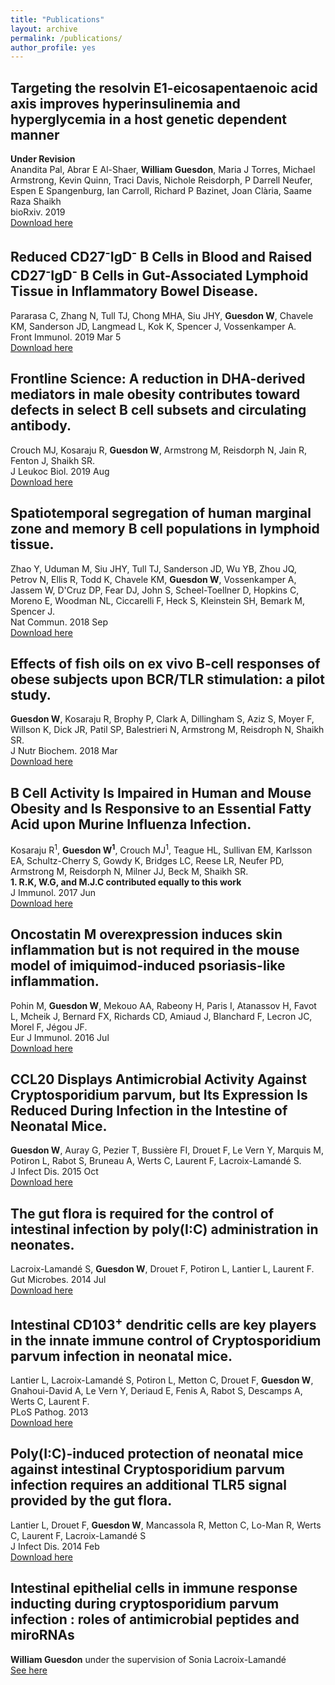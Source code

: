 ```yaml
---
title: "Publications"
layout: archive
permalink: /publications/
author_profile: yes
---
```

## **Targeting the resolvin E1-eicosapentaenoic acid axis improves hyperinsulinemia and hyperglycemia in a host genetic dependent manner**  
**Under Revision**  
Anandita Pal, Abrar E Al-Shaer, **William Guesdon**, Maria J Torres, Michael Armstrong, Kevin Quinn, Traci Davis, Nichole Reisdorph, P Darrell Neufer, Espen E Spangenburg, Ian Carroll, Richard P Bazinet, Joan Clària, Saame Raza Shaikh  
bioRxiv. 2019  
[Download here](https://www.biorxiv.org/content/10.1101/848093v2.full.pdf)  

## **Reduced CD27<sup>-</sup>IgD<sup>-</sup> B Cells in Blood and Raised CD27<sup>-</sup>IgD<sup>-</sup> B Cells in Gut-Associated Lymphoid Tissue in Inflammatory Bowel Disease.**
Pararasa C, Zhang N, Tull TJ, Chong MHA, Siu JHY, **Guesdon W**, Chavele KM, Sanderson JD, Langmead L, Kok K, Spencer J, Vossenkamper A.  
Front Immunol. 2019 Mar 5   
[Download here](https://www.frontiersin.org/articles/10.3389/fimmu.2019.00361/full)

## **Frontline Science: A reduction in DHA-derived mediators in male obesity contributes toward defects in select B cell subsets and circulating antibody.**  
Crouch MJ, Kosaraju R, **Guesdon W**, Armstrong M, Reisdorph N, Jain R, Fenton J, Shaikh SR.  
J Leukoc Biol. 2019 Aug  
[Download here](https://jlb.onlinelibrary.wiley.com/doi/epdf/10.1002/JLB.3HI1017-405RR)

## **Spatiotemporal segregation of human marginal zone and memory B cell populations in lymphoid tissue.**  
Zhao Y, Uduman M, Siu JHY, Tull TJ, Sanderson JD, Wu YB, Zhou JQ, Petrov N, Ellis R, Todd K, Chavele KM, **Guesdon W**, Vossenkamper A, Jassem W, D'Cruz DP, Fear DJ, John S, Scheel-Toellner D, Hopkins C, Moreno E, Woodman NL, Ciccarelli F, Heck S, Kleinstein SH, Bemark M, Spencer J.  
Nat Commun. 2018 Sep  
[Download here](https://www.ncbi.nlm.nih.gov/pmc/articles/PMC6155012/pdf/41467_2018_Article_6089.pdf)  

## **Effects of fish oils on ex vivo B-cell responses of obese subjects upon BCR/TLR stimulation: a pilot study.**  
**Guesdon W**, Kosaraju R, Brophy P, Clark A, Dillingham S, Aziz S, Moyer F, Willson K, Dick JR, Patil SP, Balestrieri N, Armstrong M, Reisdroph N, Shaikh SR.  
J Nutr Biochem. 2018 Mar  
[Download here](https://www.ncbi.nlm.nih.gov/pmc/articles/PMC5820214/pdf/nihms917596.pdf)   

## **B Cell Activity Is Impaired in Human and Mouse Obesity and Is Responsive to an Essential Fatty Acid upon Murine Influenza Infection.**  
Kosaraju R<sup>1</sup>, **Guesdon W<sup>1</sup>**, Crouch MJ<sup>1</sup>, Teague HL, Sullivan EM, Karlsson EA, Schultz-Cherry S, Gowdy K, Bridges LC, Reese LR, Neufer PD, Armstrong M, Reisdorph N, Milner JJ, Beck M, Shaikh SR.  
**1. R.K, W.G, and M.J.C contributed equally to this work**    
J Immunol. 2017 Jun  
[Download here](https://www.jimmunol.org/content/jimmunol/198/12/4738.full.pdf?with-ds=yes)   

## **Oncostatin M overexpression induces skin inflammation but is not required in the mouse model of imiquimod-induced psoriasis-like inflammation.**
Pohin M, **Guesdon W**, Mekouo AA, Rabeony H, Paris I, Atanassov H, Favot L, Mcheik J, Bernard FX, Richards CD, Amiaud J, Blanchard F, Lecron JC, Morel F, Jégou JF.  
Eur J Immunol. 2016 Jul  
[Download here](https://onlinelibrary.wiley.com/doi/epdf/10.1002/eji.201546216)  

## **CCL20 Displays Antimicrobial Activity Against Cryptosporidium parvum, but Its Expression Is Reduced During Infection in the Intestine of Neonatal Mice.**  
**Guesdon W**, Auray G, Pezier T, Bussière FI, Drouet F, Le Vern Y, Marquis M, Potiron L, Rabot S, Bruneau A, Werts C, Laurent F, Lacroix-Lamandé S.  
J Infect Dis. 2015 Oct  
[Download here](https://academic.oup.com/jid/article/212/8/1332/2193186)   

## **The gut flora is required for the control of intestinal infection by poly(I:C) administration in neonates.**  
Lacroix-Lamandé S, **Guesdon W**, Drouet F, Potiron L, Lantier L, Laurent F.  
Gut Microbes. 2014 Jul  
[Download here](https://www.tandfonline.com/doi/full/10.4161/gmic.29154)   

## **Intestinal CD103<sup>+</sup> dendritic cells are key players in the innate immune control of Cryptosporidium parvum infection in neonatal mice.**  
Lantier L, Lacroix-Lamandé S, Potiron L, Metton C, Drouet F, **Guesdon W**, Gnahoui-David A, Le Vern Y, Deriaud E, Fenis A, Rabot S, Descamps A, Werts C, Laurent F.  
PLoS Pathog. 2013  
[Download here](https://journals.plos.org/plospathogens/article/file?id=10.1371/journal.ppat.1003801&type=printable)  

## **Poly(I:C)-induced protection of neonatal mice against intestinal Cryptosporidium parvum infection requires an additional TLR5 signal provided by the gut flora.**  
Lantier L, Drouet F, **Guesdon W**, Mancassola R, Metton C, Lo-Man R, Werts C, Laurent F, Lacroix-Lamandé S  
J Infect Dis. 2014 Feb  
[Download here](https://academic.oup.com/jid/article-lookup/doi/10.1093/infdis/jit432)  

## **Intestinal epithelial cells in immune response inducting during cryptosporidium parvum infection : roles of antimicrobial peptides and miroRNAs**
**William Guesdon** under the supervision of Sonia Lacroix-Lamandé  
[See here](https://www.theses.fr/2014TOUR4045)
